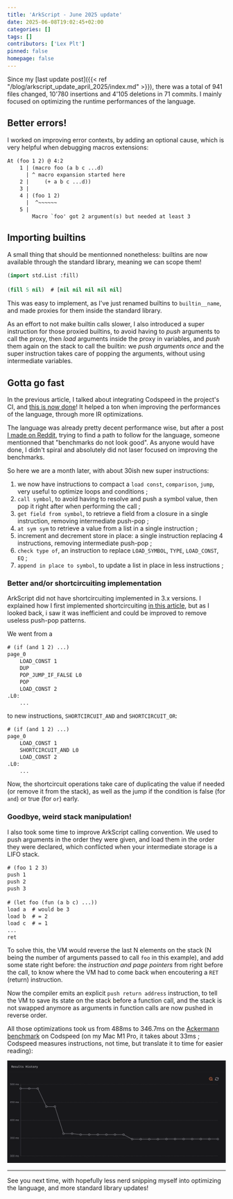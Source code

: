 ```yaml
---
title: 'ArkScript - June 2025 update'
date: 2025-06-08T19:02:45+02:00
categories: []
tags: []
contributors: ['Lex Plt']
pinned: false
homepage: false
---
```


Since my [last update post]({{< ref "/blog/arkscript_update_april_2025/index.md" >}}), there was a total of 941 files changed, 10'780 insertions and 4'105 deletions in 71 commits. I mainly focused on optimizing the runtime performances of the language.

## Better errors!

I worked on improving error contexts, by adding an optional cause, which is very helpful when debugging macros extensions:

```
At (foo 1 2) @ 4:2
    1 | (macro foo (a b c ...d)
      | ^ macro expansion started here
    2 |     (+ a b c ...d))
    3 |
    4 | (foo 1 2)
      |  ^~~~~~~
    5 |
        Macro `foo' got 2 argument(s) but needed at least 3
```

## Importing builtins

A small thing that should be mentionned nonetheless: builtins are now available through the standard library, meaning we can scope them!

```lisp
(import std.List :fill)

(fill 5 nil)  # [nil nil nil nil nil]
```

This was easy to implement, as I've just renamed builtins to `builtin__name`, and made proxies for them inside the standard library.

As an effort to not make builtin calls slower, I also introduced a super instruction for those proxied builtins, to avoid having to *push* arguments to call the proxy, then *load* arguments inside the proxy in variables, and *push* them again on the stack to call the builtin: we *push arguments once* and the super instruction takes care of popping the arguments, without using intermediate variables.

## Gotta go fast

In the previous article, I talked about integrating Codspeed in the project's CI, and [this is now done](https://codspeed.io/ArkScript-lang/Ark)! It helped a ton when improving the performances of the language, through more IR optimizations.

The language was already pretty decent performance wise, but after a post [I made on Reddit](https://www.reddit.com/r/ProgrammingLanguages/comments/1kova8b/trying_to_make_a_decentprofessional_looking/), trying to find a path to follow for the language, someone mentionned that "benchmarks do not look good". As anyone would have done, I didn't spiral and absolutely did not laser focused on improving the benchmarks.

So here we are a month later, with about 30ish new super instructions:

1. we now have instructions to compact a `load const`, `comparison`, `jump`, very useful to optimize loops and conditions ;
2. `call symbol`, to avoid having to resolve and push a symbol value, then pop it right after when performing the call ;
3. `get field from symbol`, to retrieve a field from a closure in a single instruction, removing intermediate push-pop ;
4. `at sym sym` to retrieve a value from a list in a single instruction ;
5. increment and decrement store in place: a single instruction replacing 4 instructions, removing intermediate push-pop ;
6. `check type of`, an instruction to replace `LOAD_SYMBOL`, `TYPE`, `LOAD_CONST`, `EQ` ;
7. `append in place to symbol`, to update a list in place in less instructions ;

### Better and/or shortcircuiting implementation

ArkScript did not have shortcircuiting implemented in 3.x versions. I explained how I first implemented shortcircuiting [in this article](https://lexp.lt/posts/shortcircuiting_in_bytecode_interpreter/), but as I looked back, i saw it was inefficient and could be improved to remove useless push-pop patterns.

We went from a

```
# (if (and 1 2) ...)
page_0
    LOAD_CONST 1
    DUP
    POP_JUMP_IF_FALSE L0
    POP
    LOAD_CONST 2
.L0:
    ...
```

to new instructions, `SHORTCIRCUIT_AND` and `SHORTCIRCUIT_OR`:

```
# (if (and 1 2) ...)
page_0
    LOAD_CONST 1
    SHORTCIRCUIT_AND L0
    LOAD_CONST 2
.L0:
    ...
```

Now, the shortcircuit operations take care of duplicating the value if needed (or remove it from the stack), as well as the jump if the condition is false (for `and`) or true (for `or`) early.

### Goodbye, weird stack manipulation!

I also took some time to improve ArkScript calling convention. We used to push arguments in the order they were given, and load them in the order they were declared, which conflicted when your intermediate storage is a LIFO stack.

```
# (foo 1 2 3)
push 1
push 2
push 3

# (let foo (fun (a b c) ...))
load a  # would be 3
load b  # = 2
load c  # = 1
...
ret
```

To solve this, the VM would reverse the last N elements on the stack (N being the number of arguments passed to call `foo` in this example), and add some state right before: the *instruction and page pointers* from right before the call, to know where the VM had to come back when encoutering a `RET` (return) instruction.

Now the compiler emits an explicit `push return address` instruction, to tell the VM to save its state on the stack before a function call, and the stack is not swapped anymore as arguments in function calls are now pushed in reverse order.

All those optimizations took us from 488ms to 346.7ms on the [Ackermann benchmark](https://codspeed.io/ArkScript-lang/Ark/benchmarks/tests/benchmarks/main.cpp::ackermann) on Codspeed (on my Mac M1 Pro, it takes about 33ms ; Codspeed measures instructions, not time, but translate it to time for easier reading):

![Results History (20/06/2025)](cover_codspeed.png)

---

See you next time, with hopefully less nerd snipping myself into optimizing the language, and more standard library updates!

